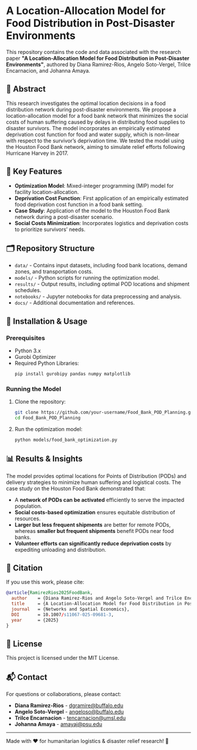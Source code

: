 # A Location-Allocation Model for Food Distribution in Post-Disaster Environments

This repository contains the code and data associated with the research paper **"A Location-Allocation Model for Food Distribution in Post-Disaster Environments"**, authored by Diana Ramirez-Rios, Angelo Soto-Vergel, Trilce Encarnacion, and Johanna Amaya.

## 📖 Abstract

This research investigates the optimal location decisions in a food distribution network during post-disaster environments. We propose a location-allocation model for a food bank network that minimizes the social costs of human suffering caused by delays in distributing food supplies to disaster survivors. The model incorporates an empirically estimated deprivation cost function for food and water supply, which is non-linear with respect to the survivor’s deprivation time. We tested the model using the Houston Food Bank network, aiming to simulate relief efforts following Hurricane Harvey in 2017.

## 📌 Key Features

- **Optimization Model**: Mixed-integer programming (MIP) model for facility location-allocation.
- **Deprivation Cost Function**: First application of an empirically estimated food deprivation cost function in a food bank setting.
- **Case Study**: Application of the model to the Houston Food Bank network during a post-disaster scenario.
- **Social Costs Minimization**: Incorporates logistics and deprivation costs to prioritize survivors’ needs.

## 🗂 Repository Structure

- `data/` - Contains input datasets, including food bank locations, demand zones, and transportation costs.
- `models/` - Python scripts for running the optimization model.
- `results/` - Output results, including optimal POD locations and shipment schedules.
- `notebooks/` - Jupyter notebooks for data preprocessing and analysis.
- `docs/` - Additional documentation and references.

## 🚀 Installation & Usage

### Prerequisites

- Python 3.x
- Gurobi Optimizer
- Required Python Libraries:
  ```bash
  pip install gurobipy pandas numpy matplotlib
  ```

### Running the Model

1. Clone the repository:
   ```bash
   git clone https://github.com/your-username/Food_Bank_POD_Planning.git
   cd Food_Bank_POD_Planning
   ```
2. Run the optimization model:
   ```bash
   python models/food_bank_optimization.py
   ```

## 📊 Results & Insights

The model provides optimal locations for Points of Distribution (PODs) and delivery strategies to minimize human suffering and logistical costs. The case study on the Houston Food Bank demonstrated that:

- A **network of PODs can be activated** efficiently to serve the impacted population.
- **Social costs-based optimization** ensures equitable distribution of resources.
- **Larger but less frequent shipments** are better for remote PODs, whereas **smaller but frequent shipments** benefit PODs near food banks.
- **Volunteer efforts can significantly reduce deprivation costs** by expediting unloading and distribution.

## 📌 Citation

If you use this work, please cite:

```bibtex
@article{RamirezRios2025FoodBank,
  author    = {Diana Ramirez-Rios and Angelo Soto-Vergel and Trilce Encarnacion and Johanna Amaya},
  title     = {A Location-Allocation Model for Food Distribution in Post-Disaster Environments},
  journal   = {Networks and Spatial Economics},
  DOI       = 10.1007/s11067-025-09681-3,
  year      = {2025}
}
```

## 📜 License

This project is licensed under the MIT License.

## 📬 Contact

For questions or collaborations, please contact:

- **Diana Ramirez-Rios** - dgramire@buffalo.edu
- **Angelo Soto-Vergel** - angeloso@buffalo.edu
- **Trilce Encarnacion** - tencarnacion@umsl.edu
- **Johanna Amaya** - amayaj@psu.edu

---

Made with ❤️ for humanitarian logistics & disaster relief research! 🚀
